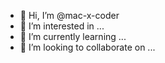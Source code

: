 - 👋 Hi, I’m @mac-x-coder
- 👀 I’m interested in ...
- 🌱 I’m currently learning ...
- 💞️ I’m looking to collaborate on ...


<!---
mac-x-coder/mac-x-coder is a ✨ special ✨ repository because its `README.md` (this file) appears on your GitHub profile.
You can click the Preview link to take a look at your changes.
--->
